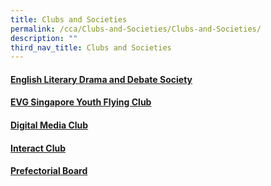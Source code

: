 ```yaml
---
title: Clubs and Societies
permalink: /cca/Clubs-and-Societies/Clubs-and-Societies/
description: ""
third_nav_title: Clubs and Societies
---
```

#### [English Literary Drama and Debate Society](https://evergreensec.moe.edu.sg/cca/clubs-and-societies/english-literary-drama-and-debate-society/ "English Literary Drama and Debate Society")

#### [EVG Singapore Youth Flying Club](https://evergreensec.moe.edu.sg/cca/clubs-and-societies/evg-singapore-youth-flying-club/ "EVG Singapore Youth Flying Club")

#### [Digital Media Club](https://evergreensec.moe.edu.sg/cca/clubs-and-societies/digital-media-club/ "Digital Media Club")

#### [Interact Club](https://evergreensec.moe.edu.sg/cca/clubs-and-societies/interact-club/ "Interact Club")

#### [Prefectorial Board](https://evergreensec.moe.edu.sg/cca/clubs-and-societies/prefectorial-board/ "Prefectorial Board")